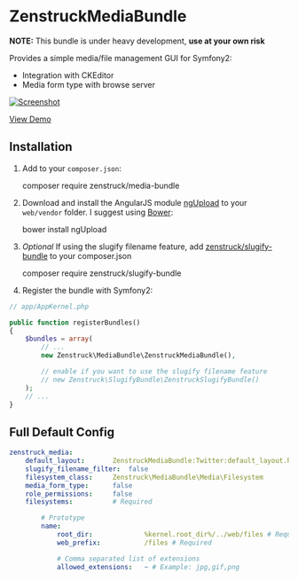 # ZenstruckMediaBundle

**NOTE:** This bundle is under heavy development, **use at your own risk**

Provides a simple media/file management GUI for Symfony2:

* Integration with CKEditor
* Media form type with browse server

[![Screenshot][1]][2]

[View Demo][2]

## Installation

1. Add to your `composer.json`:

    composer require zenstruck/media-bundle

2. Download and install the AngularJS module [ngUpload][3] to your `web/vendor` folder. I suggest using
   [Bower][4]:

    bower install ngUpload

3. *Optional*  If using the slugify filename feature, add [zenstruck/slugify-bundle][5] to your composer.json

    composer require zenstruck/slugify-bundle

4. Register the bundle with Symfony2:

```php
// app/AppKernel.php

public function registerBundles()
{
    $bundles = array(
        // ...
        new Zenstruck\MediaBundle\ZenstruckMediaBundle(),

        // enable if you want to use the slugify filename feature
        // new Zenstruck\SlugifyBundle\ZenstruckSlugifyBundle()
    );
    // ...
}
```

## Full Default Config

```yaml
zenstruck_media:
    default_layout:       ZenstruckMediaBundle:Twitter:default_layout.html.twig
    slugify_filename_filter:  false
    filesystem_class:     Zenstruck\MediaBundle\Media\Filesystem
    media_form_type:      false
    role_permissions:     false
    filesystems:          # Required

        # Prototype
        name:
            root_dir:             %kernel.root_dir%/../web/files # Required
            web_prefix:           /files # Required

            # Comma separated list of extensions
            allowed_extensions:   ~ # Example: jpg,gif,png
```

[1]: https://lh5.googleusercontent.com/-c7FHKPXsrvg/UYuZtMA3pKI/AAAAAAAAKGA/82ZdM0Tpr4Y/w963-h438-no/zenstruck-media.png
[2]: http://sandbox.zenstruck.com/
[3]: http://twilson63.github.io/ngUpload/
[4]: http://bower.io/
[5]: https://github.com/kbond/ZenstruckSlugifyBundle